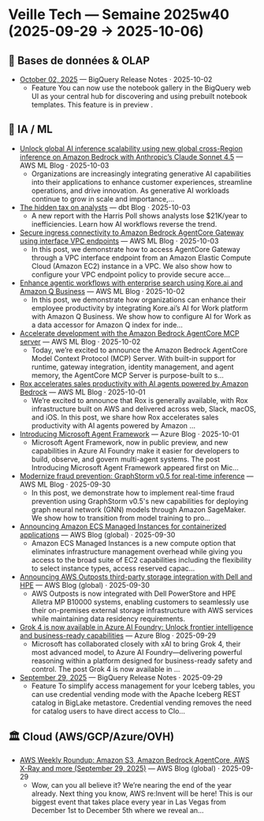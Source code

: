 # Veille Tech — Semaine 2025w40 (2025-09-29 → 2025-10-06)

## 🔢 Bases de données & OLAP

- [October 02, 2025](https://cloud.google.com/bigquery/docs/release-notes#October_02_2025) — BigQuery Release Notes · 2025-10-02
  - Feature You can now use the notebook gallery in the BigQuery web UI as your central hub for discovering and using prebuilt notebook
templates. This feature is in preview .

## 🔬 IA / ML

- [Unlock global AI inference scalability using new global cross-Region inference on Amazon Bedrock  with Anthropic’s Claude Sonnet 4.5](https://aws.amazon.com/blogs/machine-learning/unlock-global-ai-inference-scalability-using-new-global-cross-region-inference-on-amazon-bedrock-with-anthropics-claude-sonnet-4-5/) — AWS ML Blog · 2025-10-03
  - Organizations are increasingly integrating generative AI capabilities into their applications to enhance customer experiences, streamline operations, and drive innovation. As generative AI workloads continue to grow in scale and importance,…
- [The hidden tax on analysts](https://www.getdbt.com/blog/the-hidden-tax-on-analysts) — dbt Blog · 2025-10-03
  - A new report with the Harris Poll shows analysts lose $21K/year to inefficiencies. Learn how AI workflows reverse the trend.
- [Secure ingress connectivity to Amazon Bedrock AgentCore Gateway using interface VPC endpoints](https://aws.amazon.com/blogs/machine-learning/secure-ingress-connectivity-to-amazon-bedrock-agentcore-gateway-using-interface-vpc-endpoints/) — AWS ML Blog · 2025-10-03
  - In this post, we demonstrate how to access AgentCore Gateway through a VPC interface endpoint from an Amazon Elastic Compute Cloud (Amazon EC2) instance in a VPC. We also show how to configure your VPC endpoint policy to provide secure acce…
- [Enhance agentic workflows with enterprise search using Kore.ai and Amazon Q Business](https://aws.amazon.com/blogs/machine-learning/enhance-agentic-workflows-with-enterprise-search-using-kore-ai-and-amazon-q-business/) — AWS ML Blog · 2025-10-02
  - In this post, we demonstrate how organizations can enhance their employee productivity by integrating Kore.ai’s AI for Work platform with Amazon Q Business. We show how to configure AI for Work as a data accessor for Amazon Q index for inde…
- [Accelerate development with the Amazon Bedrock AgentCore MCP server](https://aws.amazon.com/blogs/machine-learning/accelerate-development-with-the-amazon-bedrock-agentcore-mcpserver/) — AWS ML Blog · 2025-10-02
  - Today, we’re excited to announce the Amazon Bedrock AgentCore Model Context Protocol (MCP) Server. With built-in support for runtime, gateway integration, identity management, and agent memory, the AgentCore MCP Server is purpose-built to s…
- [Rox accelerates sales productivity with AI agents powered by Amazon Bedrock](https://aws.amazon.com/blogs/machine-learning/rox-accelerates-sales-productivity-with-ai-agents-powered-by-amazon-bedrock/) — AWS ML Blog · 2025-10-01
  - We’re excited to announce that Rox is generally available, with Rox infrastructure built on AWS and delivered across web, Slack, macOS, and iOS. In this post, we share how Rox accelerates sales productivity with AI agents powered by Amazon …
- [Introducing Microsoft Agent Framework](https://azure.microsoft.com/en-us/blog/introducing-microsoft-agent-framework/) — Azure Blog · 2025-10-01
  - Microsoft Agent Framework, now in public preview, and new capabilities in Azure AI Foundry make it easier for developers to build, observe, and govern multi-agent systems. The post Introducing Microsoft Agent Framework appeared first on Mic…
- [Modernize fraud prevention: GraphStorm v0.5 for real-time inference](https://aws.amazon.com/blogs/machine-learning/modernize-fraud-prevention-graphstorm-v0-5-for-real-time-inference/) — AWS ML Blog · 2025-09-30
  - In this post, we demonstrate how to implement real-time fraud prevention using GraphStorm v0.5's new capabilities for deploying graph neural network (GNN) models through Amazon SageMaker. We show how to transition from model training to pro…
- [Announcing Amazon ECS Managed Instances for containerized applications](https://aws.amazon.com/blogs/aws/announcing-amazon-ecs-managed-instances-for-containerized-applications/) — AWS Blog (global) · 2025-09-30
  - Amazon ECS Managed Instances is a new compute option that eliminates infrastructure management overhead while giving you access to the broad suite of EC2 capabilities including the flexibility to select instance types, access reserved capac…
- [Announcing AWS Outposts third-party storage integration with Dell and HPE](https://aws.amazon.com/blogs/aws/announcing-aws-outposts-third-party-storage-integration-with-dell-and-hpe/) — AWS Blog (global) · 2025-09-30
  - AWS Outposts is now integrated with Dell PowerStore and HPE Alletra MP B10000 systems, enabling customers to seamlessly use their on-premises external storage infrastructure with AWS services while maintaining data residency requirements.
- [Grok 4 is now available in Azure AI Foundry: Unlock frontier intelligence and business-ready capabilities](https://azure.microsoft.com/en-us/blog/grok-4-is-now-available-in-azure-ai-foundry-unlock-frontier-intelligence-and-business-ready-capabilities/) — Azure Blog · 2025-09-29
  - Microsoft has collaborated closely with xAI to bring Grok 4, their most advanced model, to Azure AI Foundry—delivering powerful reasoning within a platform designed for business-ready safety and control. The post Grok 4 is now available in …
- [September 29, 2025](https://cloud.google.com/bigquery/docs/release-notes#September_29_2025) — BigQuery Release Notes · 2025-09-29
  - Feature To simplify access management for your Iceberg tables, you
can use credential vending mode with the Apache Iceberg REST catalog in BigLake metastore. Credential vending removes
the need for catalog users to have direct access to Clo…

## 🏛️ Cloud (AWS/GCP/Azure/OVH)

- [AWS Weekly Roundup: Amazon S3, Amazon Bedrock AgentCore, AWS X-Ray and more (September 29, 2025)](https://aws.amazon.com/blogs/aws/aws-weekly-roundup-amazon-s3-amazon-bedrock-agentcore-aws-x-ray-and-more-september-29-2025/) — AWS Blog (global) · 2025-09-29
  - Wow, can you all believe it? We’re nearing the end of the year already. Next thing you know, AWS re:Invent will be here! This is our biggest event that takes place every year in Las Vegas from December 1st to December 5th where we reveal an…
